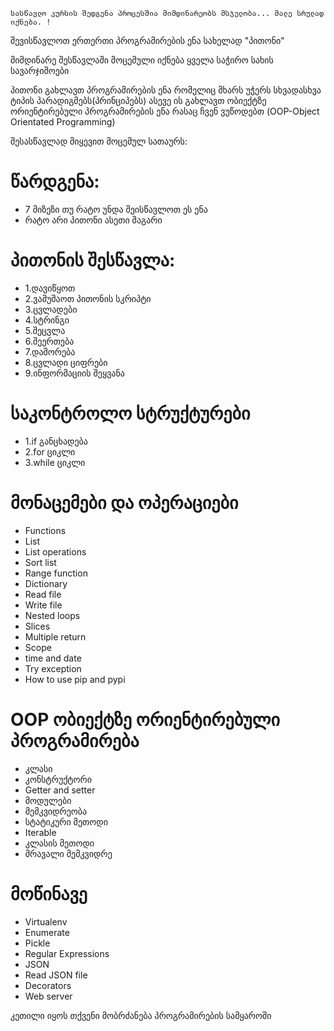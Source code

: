 ```
სასწავლო კურსის შედგენა პროცესშია მიმდინარეობს მსჯელობა... მალე სრულად იქნება. !
```
შევისწავლოთ ერთერთი პროგრამირების ენა სახელად "პითონი"

მიმდინარე შესწავლაში მოცემული იქნება ყველა საჭირო სახის სავარჯიშოები

პითონი გახლავთ პროგრამირების ენა რომელიც მხარს უჭერს სხვადასხვა ტიპის პარადიგმებს(პრინციპებს)
ასევე ის გახლავთ ობიექტზე ორიენტირებული პროგრამირების ენა რასაც ჩვენ ვუწოდებთ (OOP-Object Orientated Programming)

შესასწავლად მიყევით მოცემულ სათაურს:



# წარდგენა:
-  7 მიზეზი თუ რატო უნდა შეისწავლოთ ეს ენა
-  რატო არი პითონი ასეთი მაგარი

# პითონის შესწავლა:

- 1.დავიწყოთ
- 2.ვამუშაოთ პითონის სკრიპტი
- 3.ცვლადები
- 4.სტრინგი
- 5.შეცვლა
- 6.შეერთება
- 7.დაშორება
- 8.ცვლადი ციფრები
- 9.ინფორმაციის შეყვანა

# საკონტროლო სტრუქტურები
- 1.if განცხადება
- 2.for ციკლი
- 3.while ციკლი

# მონაცემები და ოპერაციები
- Functions
- List
- List operations
- Sort list
- Range function
- Dictionary
- Read file
- Write file
- Nested loops
- Slices
- Multiple return
- Scope
- time and date
- Try exception
- How to use pip and pypi

# OOP ობიექტზე ორიენტირებული პროგრამირება
- კლასი
- კონსტრუქტორი
- Getter and setter
- მოდულები
- მემკვიდრეობა
- სტატიკური მეთოდი
- Iterable
- კლასის მეთოდი
- მრავალი მემკვიდრე

# მოწინავე
- Virtualenv
- Enumerate
- Pickle
- Regular Expressions
- JSON
- Read JSON file
- Decorators
- Web server



კეთილი იყოს თქვენი მობრძანება პროგრამირების სამყაროში
